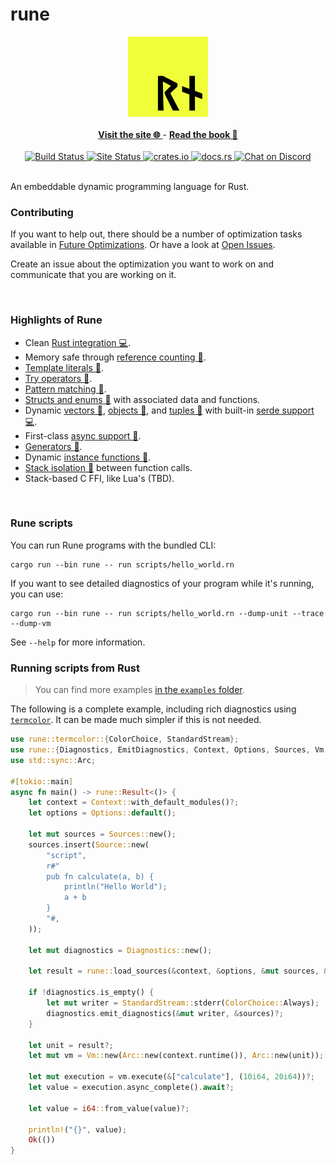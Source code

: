 # rune

<div align="center">
    <img alt="Rune Logo" src="https://raw.githubusercontent.com/rune-rs/rune/main/assets/icon.png" />
</div>

<br>

<div align="center">
<a href="https://rune-rs.github.io">
    <b>Visit the site 🌐</b>
</a>
-
<a href="https://rune-rs.github.io/book/">
    <b>Read the book 📖</b>
</a>
</div>

<br>

<div align="center">
<a href="https://github.com/rune-rs/rune/actions">
    <img alt="Build Status" src="https://github.com/rune-rs/rune/workflows/Build/badge.svg">
</a>

<a href="https://github.com/rune-rs/rune/actions">
    <img alt="Site Status" src="https://github.com/rune-rs/rune/workflows/Site/badge.svg">
</a>

<a href="https://crates.io/crates/rune">
    <img alt="crates.io" src="https://img.shields.io/crates/v/rune.svg">
</a>

<a href="https://docs.rs/rune">
    <img alt="docs.rs" src="https://docs.rs/rune/badge.svg">
</a>

<a href="https://discord.gg/v5AeNkT">
    <img alt="Chat on Discord" src="https://img.shields.io/discord/558644981137670144.svg?logo=discord&style=flat-square">
</a>
</div>

<br>

An embeddable dynamic programming language for Rust.

### Contributing

If you want to help out, there should be a number of optimization tasks
available in [Future Optimizations][future-optimizations]. Or have a look at
[Open Issues].

Create an issue about the optimization you want to work on and communicate that
you are working on it.

<br>

### Highlights of Rune

* Clean [Rust integration 💻][support-rust-integration].
* Memory safe through [reference counting 📖][support-reference-counted].
* [Template literals 📖][support-templates].
* [Try operators 📖][support-try].
* [Pattern matching 📖][support-patterns].
* [Structs and enums 📖][support-structs] with associated data and functions.
* Dynamic [vectors 📖][support-dynamic-vectors], [objects 📖][support-anon-objects], and [tuples 📖][support-anon-tuples] with built-in [serde support 💻][support-serde].
* First-class [async support 📖][support-async].
* [Generators 📖][support-generators].
* Dynamic [instance functions 📖][support-instance-functions].
* [Stack isolation 📖][support-stack-isolation] between function calls.
* Stack-based C FFI, like Lua's (TBD).

<br>

### Rune scripts

You can run Rune programs with the bundled CLI:

```
cargo run --bin rune -- run scripts/hello_world.rn
```

If you want to see detailed diagnostics of your program while it's running,
you can use:

```
cargo run --bin rune -- run scripts/hello_world.rn --dump-unit --trace --dump-vm
```

See `--help` for more information.

### Running scripts from Rust

> You can find more examples [in the `examples` folder].

The following is a complete example, including rich diagnostics using
[`termcolor`]. It can be made much simpler if this is not needed.

[`termcolor`]: https://docs.rs/termcolor

```rust
use rune::termcolor::{ColorChoice, StandardStream};
use rune::{Diagnostics, EmitDiagnostics, Context, Options, Sources, Vm, FromValue, Item, Source};
use std::sync::Arc;

#[tokio::main]
async fn main() -> rune::Result<()> {
    let context = Context::with_default_modules()?;
    let options = Options::default();

    let mut sources = Sources::new();
    sources.insert(Source::new(
        "script",
        r#"
        pub fn calculate(a, b) {
            println("Hello World");
            a + b
        }
        "#,
    ));

    let mut diagnostics = Diagnostics::new();

    let result = rune::load_sources(&context, &options, &mut sources, &mut diagnostics);

    if !diagnostics.is_empty() {
        let mut writer = StandardStream::stderr(ColorChoice::Always);
        diagnostics.emit_diagnostics(&mut writer, &sources)?;
    }

    let unit = result?;
    let mut vm = Vm::new(Arc::new(context.runtime()), Arc::new(unit));

    let mut execution = vm.execute(&["calculate"], (10i64, 20i64))?;
    let value = execution.async_complete().await?;

    let value = i64::from_value(value)?;

    println!("{}", value);
    Ok(())
}
```

[in the `examples` folder]: https://github.com/rune-rs/rune/tree/main/examples
[future-optimizations]: https://github.com/rune-rs/rune/blob/main/FUTURE_OPTIMIZATIONS.md
[Open Issues]: https://github.com/rune-rs/rune/issues
[support-rust-integration]: https://github.com/rune-rs/rune/tree/main/crates/rune-modules
[support-reference-counted]: https://rune-rs.github.io/book/variables.html
[support-templates]: https://rune-rs.github.io/book/template_literals.html
[support-try]: https://rune-rs.github.io/book/try_operator.html
[support-patterns]: https://rune-rs.github.io/book/pattern_matching.html
[support-structs]: https://rune-rs.github.io/book/structs.html
[support-async]: https://rune-rs.github.io/book/async.html
[support-generators]: https://rune-rs.github.io/book/generators.html
[support-instance-functions]: https://rune-rs.github.io/book/instance_functions.html
[support-stack-isolation]: https://rune-rs.github.io/book/call_frames.html
[support-dynamic-vectors]: https://rune-rs.github.io/book/vectors.html
[support-anon-objects]: https://rune-rs.github.io/book/objects.html
[support-anon-tuples]: https://rune-rs.github.io/book/tuples.html
[support-serde]: https://github.com/rune-rs/rune/blob/main/crates/rune-modules/src/json.rs
